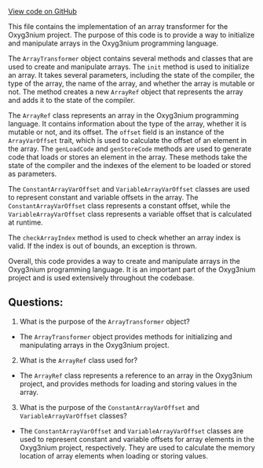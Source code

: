 [View code on GitHub](https://github.com/alephium/alephium/ralph/src/main/scala/org/alephium/ralph/ArrayTransformer.scala)

This file contains the implementation of an array transformer for the Oxyg3nium project. The purpose of this code is to provide a way to initialize and manipulate arrays in the Oxyg3nium programming language. 

The `ArrayTransformer` object contains several methods and classes that are used to create and manipulate arrays. The `init` method is used to initialize an array. It takes several parameters, including the state of the compiler, the type of the array, the name of the array, and whether the array is mutable or not. The method creates a new `ArrayRef` object that represents the array and adds it to the state of the compiler. 

The `ArrayRef` class represents an array in the Oxyg3nium programming language. It contains information about the type of the array, whether it is mutable or not, and its offset. The `offset` field is an instance of the `ArrayVarOffset` trait, which is used to calculate the offset of an element in the array. The `genLoadCode` and `genStoreCode` methods are used to generate code that loads or stores an element in the array. These methods take the state of the compiler and the indexes of the element to be loaded or stored as parameters. 

The `ConstantArrayVarOffset` and `VariableArrayVarOffset` classes are used to represent constant and variable offsets in the array. The `ConstantArrayVarOffset` class represents a constant offset, while the `VariableArrayVarOffset` class represents a variable offset that is calculated at runtime. 

The `checkArrayIndex` method is used to check whether an array index is valid. If the index is out of bounds, an exception is thrown. 

Overall, this code provides a way to create and manipulate arrays in the Oxyg3nium programming language. It is an important part of the Oxyg3nium project and is used extensively throughout the codebase.
## Questions: 
 1. What is the purpose of the `ArrayTransformer` object?
- The `ArrayTransformer` object provides methods for initializing and manipulating arrays in the Oxyg3nium project.

2. What is the `ArrayRef` class used for?
- The `ArrayRef` class represents a reference to an array in the Oxyg3nium project, and provides methods for loading and storing values in the array.

3. What is the purpose of the `ConstantArrayVarOffset` and `VariableArrayVarOffset` classes?
- The `ConstantArrayVarOffset` and `VariableArrayVarOffset` classes are used to represent constant and variable offsets for array elements in the Oxyg3nium project, respectively. They are used to calculate the memory location of array elements when loading or storing values.